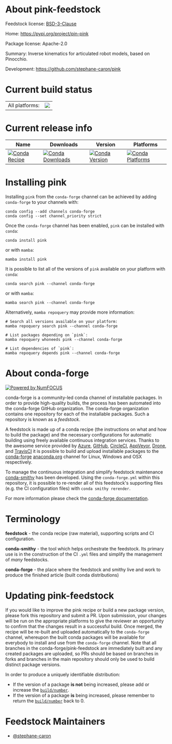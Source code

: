 About pink-feedstock
====================

Feedstock license: [BSD-3-Clause](https://github.com/conda-forge/pink-feedstock/blob/main/LICENSE.txt)

Home: https://pypi.org/project/pin-pink

Package license: Apache-2.0

Summary: Inverse kinematics for articulated robot models, based on Pinocchio.

Development: https://github.com/stephane-caron/pink

Current build status
====================


<table><tr><td>All platforms:</td>
    <td>
      <a href="https://dev.azure.com/conda-forge/feedstock-builds/_build/latest?definitionId=21364&branchName=main">
        <img src="https://dev.azure.com/conda-forge/feedstock-builds/_apis/build/status/pink-feedstock?branchName=main">
      </a>
    </td>
  </tr>
</table>

Current release info
====================

| Name | Downloads | Version | Platforms |
| --- | --- | --- | --- |
| [![Conda Recipe](https://img.shields.io/badge/recipe-pink-green.svg)](https://anaconda.org/conda-forge/pink) | [![Conda Downloads](https://img.shields.io/conda/dn/conda-forge/pink.svg)](https://anaconda.org/conda-forge/pink) | [![Conda Version](https://img.shields.io/conda/vn/conda-forge/pink.svg)](https://anaconda.org/conda-forge/pink) | [![Conda Platforms](https://img.shields.io/conda/pn/conda-forge/pink.svg)](https://anaconda.org/conda-forge/pink) |

Installing pink
===============

Installing `pink` from the `conda-forge` channel can be achieved by adding `conda-forge` to your channels with:

```
conda config --add channels conda-forge
conda config --set channel_priority strict
```

Once the `conda-forge` channel has been enabled, `pink` can be installed with `conda`:

```
conda install pink
```

or with `mamba`:

```
mamba install pink
```

It is possible to list all of the versions of `pink` available on your platform with `conda`:

```
conda search pink --channel conda-forge
```

or with `mamba`:

```
mamba search pink --channel conda-forge
```

Alternatively, `mamba repoquery` may provide more information:

```
# Search all versions available on your platform:
mamba repoquery search pink --channel conda-forge

# List packages depending on `pink`:
mamba repoquery whoneeds pink --channel conda-forge

# List dependencies of `pink`:
mamba repoquery depends pink --channel conda-forge
```


About conda-forge
=================

[![Powered by
NumFOCUS](https://img.shields.io/badge/powered%20by-NumFOCUS-orange.svg?style=flat&colorA=E1523D&colorB=007D8A)](https://numfocus.org)

conda-forge is a community-led conda channel of installable packages.
In order to provide high-quality builds, the process has been automated into the
conda-forge GitHub organization. The conda-forge organization contains one repository
for each of the installable packages. Such a repository is known as a *feedstock*.

A feedstock is made up of a conda recipe (the instructions on what and how to build
the package) and the necessary configurations for automatic building using freely
available continuous integration services. Thanks to the awesome service provided by
[Azure](https://azure.microsoft.com/en-us/services/devops/), [GitHub](https://github.com/),
[CircleCI](https://circleci.com/), [AppVeyor](https://www.appveyor.com/),
[Drone](https://cloud.drone.io/welcome), and [TravisCI](https://travis-ci.com/)
it is possible to build and upload installable packages to the
[conda-forge](https://anaconda.org/conda-forge) [anaconda.org](https://anaconda.org/)
channel for Linux, Windows and OSX respectively.

To manage the continuous integration and simplify feedstock maintenance
[conda-smithy](https://github.com/conda-forge/conda-smithy) has been developed.
Using the ``conda-forge.yml`` within this repository, it is possible to re-render all of
this feedstock's supporting files (e.g. the CI configuration files) with ``conda smithy rerender``.

For more information please check the [conda-forge documentation](https://conda-forge.org/docs/).

Terminology
===========

**feedstock** - the conda recipe (raw material), supporting scripts and CI configuration.

**conda-smithy** - the tool which helps orchestrate the feedstock.
                   Its primary use is in the construction of the CI ``.yml`` files
                   and simplify the management of *many* feedstocks.

**conda-forge** - the place where the feedstock and smithy live and work to
                  produce the finished article (built conda distributions)


Updating pink-feedstock
=======================

If you would like to improve the pink recipe or build a new
package version, please fork this repository and submit a PR. Upon submission,
your changes will be run on the appropriate platforms to give the reviewer an
opportunity to confirm that the changes result in a successful build. Once
merged, the recipe will be re-built and uploaded automatically to the
`conda-forge` channel, whereupon the built conda packages will be available for
everybody to install and use from the `conda-forge` channel.
Note that all branches in the conda-forge/pink-feedstock are
immediately built and any created packages are uploaded, so PRs should be based
on branches in forks and branches in the main repository should only be used to
build distinct package versions.

In order to produce a uniquely identifiable distribution:
 * If the version of a package **is not** being increased, please add or increase
   the [``build/number``](https://docs.conda.io/projects/conda-build/en/latest/resources/define-metadata.html#build-number-and-string).
 * If the version of a package **is** being increased, please remember to return
   the [``build/number``](https://docs.conda.io/projects/conda-build/en/latest/resources/define-metadata.html#build-number-and-string)
   back to 0.

Feedstock Maintainers
=====================

* [@stephane-caron](https://github.com/stephane-caron/)

